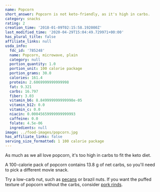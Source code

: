```yaml
---
name: Popcorn
short_answer: Popcorn is not keto-friendly, as it's high in carbs.
category: snacks
rating: 2
creation_time: '2018-01-09T02:15:58.192000Z'
last_modified_time: '2020-04-29T15:04:49.729971+00:00'
has_plural_title: false
affiliate_links: null
usda_info:
  fdc_id: '785248'
  name: Popcorn, microwave, plain
  category: null
  portion_quantity: 1.0
  portion_unit: 100 calorie package
  portion_grams: 30.0
  calories: 161.4
  protein: 2.6069999999999998
  fat: 9.321
  carbs: 16.797
  fiber: 3.03
  vitamin_b6: 8.849999999999998e-05
  vitamin_b12: 0.0
  vitamin_c: 0.0
  niacin: 0.00045659999999999993
  caffeine: 0.0
  folate: 4.5e-06
  ingredients: null
image: ../food-images/popcorn.jpg
has_affiliate_links: false
serving_size_formatted: 1 100 calorie package
---
```

As much as we all love popcorn, it's too high in carbs to fit the keto diet.

A 100-calorie pack of popcorn contains 13.8 g of net carbs, so you'll need to pick a different movie snack.

Try a low-carb nut, such as [pecans](/pecans) or brazil nuts. If you want the puffed texture of popcorn without the carbs, consider [pork rinds](/pork-rinds).
